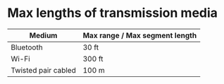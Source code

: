 # Max lengths of transmission media

Medium | Max range / Max segment length 
-- | -
Bluetooth | 30 ft
Wi-Fi | 300 ft
Twisted pair cabled | 100 m
